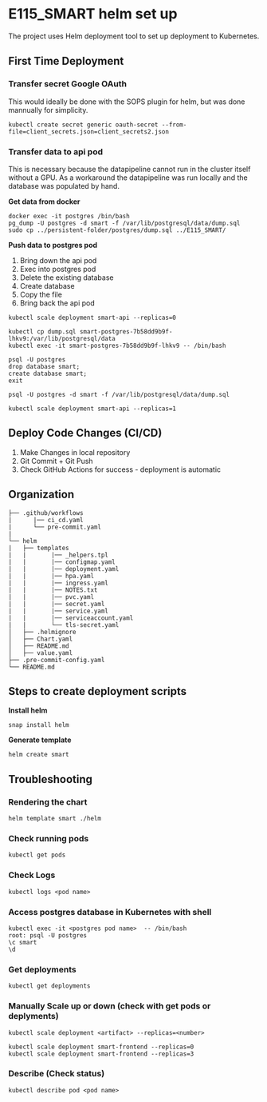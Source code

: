 # E115_SMART helm set up
The project uses Helm deployment tool to set up deployment to Kubernetes.

## First Time Deployment

### Transfer secret Google OAuth

This would ideally be done with the SOPS plugin for helm, but was done mannually for simplicity.

```
kubectl create secret generic oauth-secret --from-file=client_secrets.json=client_secrets2.json
```

### Transfer data to api pod

This is necessary because the datapipeline cannot run in the cluster itself without a GPU.
As a workaround the datapipeline was run locally and the database was populated by hand.

**Get data from docker**
```
docker exec -it postgres /bin/bash
pg_dump -U postgres -d smart -f /var/lib/postgresql/data/dump.sql
sudo cp ../persistent-folder/postgres/dump.sql ../E115_SMART/
```

**Push data to postgres pod**

1. Bring down the api pod
2. Exec into postgres pod
3. Delete the existing database
4. Create database
5. Copy the file
6. Bring back the api pod

```
kubectl scale deployment smart-api --replicas=0

kubectl cp dump.sql smart-postgres-7b58dd9b9f-lhkv9:/var/lib/postgresql/data
kubectl exec -it smart-postgres-7b58dd9b9f-lhkv9 -- /bin/bash

psql -U postgres
drop database smart;
create database smart;
exit

psql -U postgres -d smart -f /var/lib/postgresql/data/dump.sql

kubectl scale deployment smart-api --replicas=1
```

## Deploy Code Changes (CI/CD)

1. Make Changes in local repository
2. Git Commit + Git Push
3. Check GitHub Actions for success - deployment is automatic

## Organization
```
├── .github/workflows
|      |── ci_cd.yaml
|      └── pre-commit.yaml
|
└── helm
|   ├── templates
|   |       |── _helpers.tpl
|   |       |── configmap.yaml
|   |       |── deployment.yaml
|   |       |── hpa.yaml
|   |       |── ingress.yaml
|   |       |── NOTES.txt
|   |       |── pvc.yaml
|   |       |── secret.yaml
|   |       |── service.yaml
|   |       |── serviceaccount.yaml
|   |       └── tls-secret.yaml
│   ├── .helmignore
│   ├── Chart.yaml
│   ├── README.md
│   ├── value.yaml
├── .pre-commit-config.yaml
└── README.md
```

## Steps to create deployment scripts

**Install helm**
```
snap install helm
```

**Generate template**
```
helm create smart
```
## Troubleshooting

### Rendering the chart
```
helm template smart ./helm
```

### Check running pods
```
kubectl get pods
```

### Check Logs
```
kubectl logs <pod name>
```

### Access postgres database in Kubernetes with shell
```
kubectl exec -it <postgres pod name>  -- /bin/bash
root: psql -U postgres
\c smart
\d
```
### Get deployments
```
kubectl get deployments
```

### Manually Scale up or down (check with get pods or deplyments)
```
kubectl scale deployment <artifact> --replicas=<number>

kubectl scale deployment smart-frontend --replicas=0
kubectl scale deployment smart-frontend --replicas=3
```

### Describe (Check status)
```
kubectl describe pod <pod name>
```
